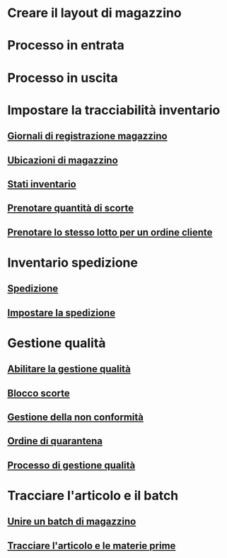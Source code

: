 # Creare il layout di magazzino
# Processo in entrata
# Processo in uscita
# Impostare la tracciabilità inventario
## [Giornali di registrazione magazzino](inventory-journals.md)
## [Ubicazioni di magazzino](inventory-locations.md)
## [Stati inventario](inventory-statuses.md)
## [Prenotare quantità di scorte](reserve-inventory-quantities.md)
## [Prenotare lo stesso lotto per un ordine cliente](../sales-marketing/reserve-same-batch-sales-order.md)
# Inventario spedizione
## [Spedizione](consignment.md)
## [Impostare la spedizione](set-up-consignment.md)
# Gestione qualità
## [Abilitare la gestione qualità](enable-quality-management.md)
## [Blocco scorte](inventory-blocking.md)
## [Gestione della non conformità](enable-nonconformance-management.md)
## [Ordine di quarantena](quarantine-orders.md)
## [Processo di gestione qualità](quality-management-processes.md)
# Tracciare l'articolo e il batch
## [Unire un batch di magazzino](merge-inventory-batches.md)
## [Tracciare l'articolo e le materie prime](trace-items-raw-materials-inventory-production-sales.md)
